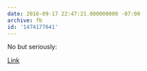 ```yaml
---
date: 2016-09-17 22:47:21.000000000 -07:00
archive: fb
id: '1474177641'
---
```


No but seriously:

[Link](https://twitter.com/iammerrick/status/777349059950485506)
